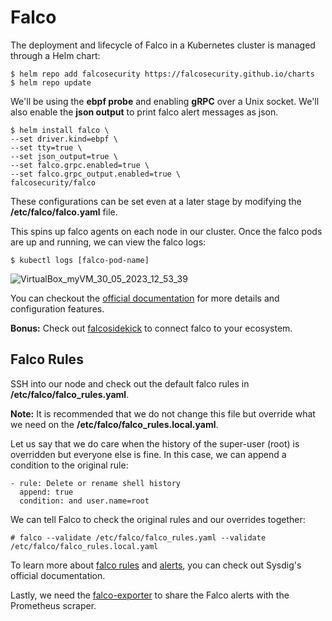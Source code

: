 # Falco
The deployment and lifecycle of Falco in a Kubernetes cluster is managed through a Helm chart:
```
$ helm repo add falcosecurity https://falcosecurity.github.io/charts
$ helm repo update
```

We'll be using the **ebpf probe** and enabling **gRPC** over a Unix socket.
We'll also enable the **json output** to print falco alert messages as json.

```
$ helm install falco \
--set driver.kind=ebpf \
--set tty=true \
--set json_output=true \
--set falco.grpc.enabled=true \
--set falco.grpc_output.enabled=true \
falcosecurity/falco
```

These configurations can be set even at a later stage by modifying the **/etc/falco/falco.yaml** file.

This spins up falco agents on each node in our cluster. Once the falco pods are up and running, we can view the falco logs:
```
$ kubectl logs [falco-pod-name]
```
![VirtualBox_myVM_30_05_2023_12_53_39](https://github.com/SwayamMehta10/HPC-Security-Dashboard-Falco/assets/79704715/12ee01b9-44e6-428b-b24a-efcf8470e25f)

You can checkout the <a href="https://github.com/falcosecurity/falco">official documentation</a> for more details and configuration features.

**Bonus:** Check out <a href="https://github.com/falcosecurity/falcosidekick">falcosidekick</a> to connect falco to your ecosystem.

## Falco Rules
SSH into our node and check out the default falco rules in **/etc/falco/falco_rules.yaml**.

**Note:** It is recommended that we do not change this file but override what we need on the **/etc/falco/falco_rules.local.yaml**. 

Let us say that we do care when the history of the super-user (root) is overridden but everyone else is fine. In this case, we can append a condition to the original rule:
```
- rule: Delete or rename shell history
  append: true
  condition: and user.name=root
```
We can tell Falco to check the original rules and our overrides together:
```
# falco --validate /etc/falco/falco_rules.yaml --validate /etc/falco/falco_rules.local.yaml
```

To learn more about <a href="https://falco.org/docs/rules/">falco rules</a> and <a href="https://falco.org/docs/alerts/">alerts</a>, you can check out Sysdig's official documentation.

Lastly, we need the <a href="falco-exporter.md">falco-exporter</a> to share the Falco alerts with the Prometheus scraper.
